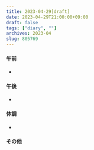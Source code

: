 ```yaml
---
title: 2023-04-29[draft]
date: 2023-04-29T21:00:00+09:00
draft: false
tags: ["diary", ""]
archives: 2023-04
slug: 805769
---
```

#### 午前
- 
#### 午後
- 
#### 体調
- 
#### その他